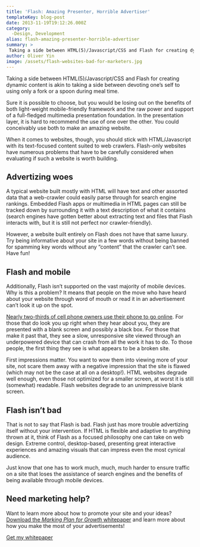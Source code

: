 ```yaml
---
title: 'Flash: Amazing Presenter, Horrible Advertiser'
templateKey: blog-post
date: 2013-11-19T19:12:26.000Z
category: 
  -Design, Development
alias: flash-amazing-presenter-horrible-advertiser
summary: > 
 Taking a side between HTML(5)/Javascript/CSS and Flash for creating dynamic content is akin to taking a side between devoting one’s self to using only a fork or a spoon during meal time.
author: Oliver Yin
image: /assets/flash-websites-bad-for-marketers.jpg
---
```


Taking a side between HTML(5)/Javascript/CSS and Flash for creating dynamic content is akin to taking a side between devoting one’s self to using only a fork or a spoon during meal time.

Sure it is possible to choose, but you would be losing out on the benefits of both light-weight mobile-friendly framework and the raw power and support of a full-fledged multimedia presentation foundation. In the presentation layer, it is hard to recommend the use of one over the other. You could conceivably use both to make an amazing website.

When it comes to websites, though, you should stick with HTML/Javascript with its text-focused content suited to web crawlers. Flash-only websites have numerous problems that have to be carefully considered when evaluating if such a website is worth building.

Advertizing woes
----------------

A typical website built mostly with HTML will have text and other assorted data that a web-crawler could easily parse through for search engine rankings. Embedded Flash apps or multimedia in HTML pages can still be tracked down by surrounding it with a text description of what it contains (search engines have gotten better about extracting text and files that Flash interacts with, but it is still not perfect nor crawler-friendly).

However, a website built entirely on Flash does not have that same luxury. Try being informative about your site in a few words without being banned for spamming key words without any “content” that the crawler can’t see. Have fun!

Flash and mobile
----------------

Additionally, Flash isn’t supported on the vast majority of mobile devices. Why is this a problem? It means that people on the move who have heard about your website through word of mouth or read it in an advertisement can’t look it up on the spot.

[Nearly two-thirds of cell phone owners use their phone to go online](http://www.pewinternet.org/2013/09/16/main-findings-2/). For those that do look you up right when they hear about you, they are presented with a blank screen and possibly a black box. For those that make it past that, they see a slow, unresponsive site viewed through an underpowered device that can crash from all the work it has to do. To those people, the first thing they see is what appears to be a broken site.

First impressions matter. You want to wow them into viewing more of your site, not scare them away with a negative impression that the site is flawed (which may not be the case at all on a desktop!). HTML websites degrade well enough, even those not optimized for a smaller screen, at worst it is still (somewhat) readable. Flash websites degrade to an unimpressive blank screen.

Flash isn’t bad
---------------

That is not to say that Flash is bad. Flash just has more trouble advertizing itself without your intervention. If HTML is flexible and adaptive to anything thrown at it, think of Flash as a focused philosophy one can take on web design. Extreme control, desktop-based, presenting great interactive experiences and amazing visuals that can impress even the most cynical audience.

Just know that one has to work much, much, much harder to ensure traffic on a site that loses the assistance of search engines and the benefits of being available through mobile devices.

Need marketing help?
--------------------

Want to learn more about how to promote your site and your ideas? [Download the _Marking Plan for Growth_ whitepaper](/marketing-plan-growth) and learn more about how you make the most of your advertisements! 

[Get my whitepaper](/marketing-plan-growth)